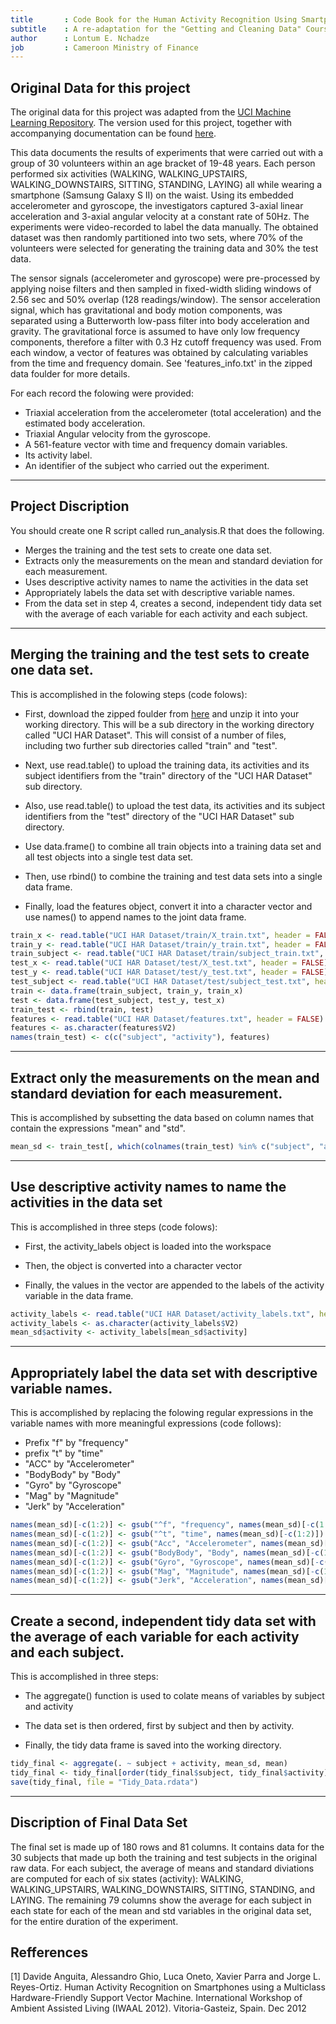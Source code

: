 ```yaml
---
title       : Code Book for the Human Activity Recognition Using Smartphones Dataset
subtitle    : A re-adaptation for the "Getting and Cleaning Data" Course on Coursera
author      : Lontum E. Nchadze 
job         : Cameroon Ministry of Finance 
---
```


## Original Data for this project

The original data for this project was adapted from the [UCI Machine Learning Repository](http://archive.ics.uci.edu/ml/datasets/Human+Activity+Recognition+Using+Smartphones). The version used for this project, together with accompanying documentation can be found [here](https://d396qusza40orc.cloudfront.net/getdata%2Fprojectfiles%2FUCI%20HAR%20Dataset.zip).

This data documents the results of experiments that were carried out with a group of 30 volunteers within an age bracket of 19-48 years. Each person performed six activities (WALKING, WALKING_UPSTAIRS, WALKING_DOWNSTAIRS, SITTING, STANDING, LAYING) all while wearing a smartphone (Samsung Galaxy S II) on the waist. Using its embedded accelerometer and gyroscope, the investigators  captured 3-axial linear acceleration and 3-axial angular velocity at a constant rate of 50Hz. The experiments were video-recorded to label the data manually. The obtained dataset was then randomly partitioned into two sets, where 70% of the volunteers were selected for generating the training data and 30% the test data. 

The sensor signals (accelerometer and gyroscope) were pre-processed by applying noise filters and then sampled in fixed-width sliding windows of 2.56 sec and 50% overlap (128 readings/window). The sensor acceleration signal, which has gravitational and body motion components, was separated using a Butterworth low-pass filter into body acceleration and gravity. The gravitational force is assumed to have only low frequency components, therefore a filter with 0.3 Hz cutoff frequency was used. From each window, a vector of features was obtained by calculating variables from the time and frequency domain. See 'features_info.txt' in the zipped data foulder for more details. 

For each record the folowing were provided:
- Triaxial acceleration from the accelerometer (total acceleration) and the estimated body acceleration.
- Triaxial Angular velocity from the gyroscope. 
- A 561-feature vector with time and frequency domain variables. 
- Its activity label. 
- An identifier of the subject who carried out the experiment.

---

## Project Discription

You should create one R script called run_analysis.R that does the following.

* Merges the training and the test sets to create one data set.
* Extracts only the measurements on the mean and standard deviation for each measurement.
* Uses descriptive activity names to name the activities in the data set
* Appropriately labels the data set with descriptive variable names.
* From the data set in step 4, creates a second, independent tidy data set with the average of each variable for each activity and each subject.

---

## Merging the training and the test sets to create one data set.

This is accomplished in the folowing steps (code folows):

* First, download the zipped foulder from [here](https://d396qusza40orc.cloudfront.net/getdata%2Fprojectfiles%2FUCI%20HAR%20Dataset.zip) and unzip it into your working directory. This will be a sub directory in the working directory called "UCI HAR Dataset". This will consist of a number of files, including two further sub directories called "train" and "test".

* Next, use read.table() to upload the training data, its activities and its subject identifiers from the "train" directory of the "UCI HAR Dataset" sub directory.

* Also, use read.table() to upload the test data, its activities and its subject identifiers from the "test" directory of the "UCI HAR Dataset" sub directory.

* Use data.frame() to combine all train objects into a training data set and all test objects into a single test data set.

* Then, use rbind() to combine the training and test data sets into a single data frame.

* Finally, load the features object, convert it into a character vector and use names() to append names to the joint data frame.

```r
train_x <- read.table("UCI HAR Dataset/train/X_train.txt", header = FALSE)
train_y <- read.table("UCI HAR Dataset/train/y_train.txt", header = FALSE)
train_subject <- read.table("UCI HAR Dataset/train/subject_train.txt", header = FALSE)
test_x <- read.table("UCI HAR Dataset/test/X_test.txt", header = FALSE)
test_y <- read.table("UCI HAR Dataset/test/y_test.txt", header = FALSE)
test_subject <- read.table("UCI HAR Dataset/test/subject_test.txt", header = FALSE)
train <- data.frame(train_subject, train_y, train_x)
test <- data.frame(test_subject, test_y, test_x)
train_test <- rbind(train, test)
features <- read.table("UCI HAR Dataset/features.txt", header = FALSE)
features <- as.character(features$V2)
names(train_test) <- c(c("subject", "activity"), features)
```

---

## Extract only the measurements on the mean and standard deviation for each measurement.

This is accomplished by subsetting the data based on column names that contain the expressions "mean" and "std".

```r
mean_sd <- train_test[, which(colnames(train_test) %in% c("subject", "activity", grep("mean()|std()", colnames(train_test), value = TRUE)))]
```

---

## Use descriptive activity names to name the activities in the data set

This is accomplished in three steps (code folows):

* First, the activity_labels object is loaded into the workspace

* Then, the object is converted into a character vector

* Finally, the values in the vector are appended to the labels of the activity variable in the data frame.

```r
activity_labels <- read.table("UCI HAR Dataset/activity_labels.txt", header = FALSE)
activity_labels <- as.character(activity_labels$V2)
mean_sd$activity <- activity_labels[mean_sd$activity]
```

---

## Appropriately label the data set with descriptive variable names.

This is accomplished by replacing the folowing regular expressions in the variable names with more meaningful expressions (code follows):

* Prefix "f" by "frequency"
* prefix "t" by "time"
* "ACC" by "Accelerometer"
* "BodyBody" by "Body"
* "Gyro" by "Gyroscope"
* "Mag" by "Magnitude"
* "Jerk" by "Acceleration"

```r
names(mean_sd)[-c(1:2)] <- gsub("^f", "frequency", names(mean_sd)[-c(1:2)])
names(mean_sd)[-c(1:2)] <- gsub("^t", "time", names(mean_sd)[-c(1:2)])
names(mean_sd)[-c(1:2)] <- gsub("Acc", "Accelerometer", names(mean_sd)[-c(1:2)])
names(mean_sd)[-c(1:2)] <- gsub("BodyBody", "Body", names(mean_sd)[-c(1:2)])
names(mean_sd)[-c(1:2)] <- gsub("Gyro", "Gyroscope", names(mean_sd)[-c(1:2)])
names(mean_sd)[-c(1:2)] <- gsub("Mag", "Magnitude", names(mean_sd)[-c(1:2)])
names(mean_sd)[-c(1:2)] <- gsub("Jerk", "Acceleration", names(mean_sd)[-c(1:2)])
```

---

## Create a second, independent tidy data set with the average of each variable for each activity and each subject.

This is accomplished in three steps:

* The aggregate() function is used to colate means of variables by subject and activity

* The data set is then ordered, first by subject and then by activity.

* Finally, the tidy data frame is saved into the working directory.

```r
tidy_final <- aggregate(. ~ subject + activity, mean_sd, mean)
tidy_final <- tidy_final[order(tidy_final$subject, tidy_final$activity),]
save(tidy_final, file = "Tidy_Data.rdata")
```

---

## Discription of Final Data Set

The final set is made up of 180 rows and 81 columns. It contains data for the 30 subjects that made up both the training and test subjects in the original raw data. For each subject, the average of means and standard diviations are computed for each of six states (activity): WALKING, WALKING_UPSTAIRS, WALKING_DOWNSTAIRS, SITTING, STANDING, and LAYING. The remaining 79 columns show the average for each subject in each state for each of the mean and std variables in the original data set, for the entire duration of the experiment.

## Refferences
[1] Davide Anguita, Alessandro Ghio, Luca Oneto, Xavier Parra and Jorge L. Reyes-Ortiz. Human Activity Recognition on Smartphones using a Multiclass Hardware-Friendly Support Vector Machine. International Workshop of Ambient Assisted Living (IWAAL 2012). Vitoria-Gasteiz, Spain. Dec 2012
